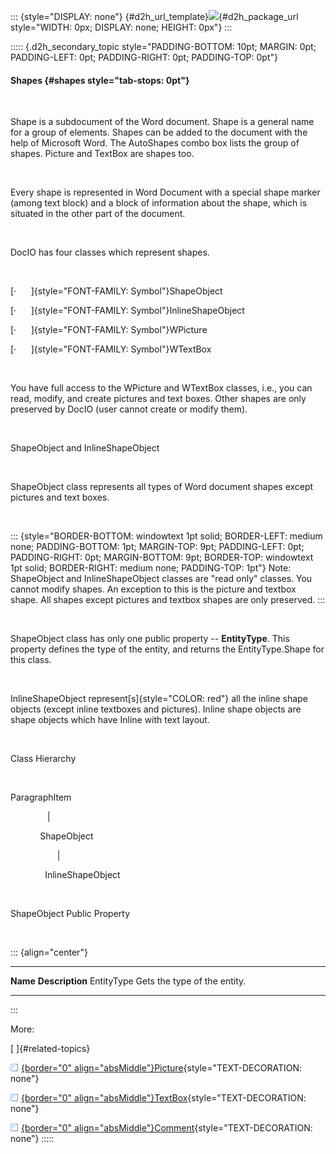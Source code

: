 ::: {style="DISPLAY: none"}
[](ms-xhelp:///?Id=d2h_url_template){#d2h_url_template}![](!package_url!){#d2h_package_url style="WIDTH: 0px; DISPLAY: none; HEIGHT: 0px"}
:::

::::: {.d2h_secondary_topic style="PADDING-BOTTOM: 10pt; MARGIN: 0pt; PADDING-LEFT: 0pt; PADDING-RIGHT: 0pt; PADDING-TOP: 0pt"}
#### Shapes {#shapes style="tab-stops: 0pt"}

 

Shape is a subdocument of the Word document. Shape is a general name for a group of elements. Shapes can be added to the document with the help of Microsoft Word. The AutoShapes combo box lists the group of shapes. Picture and TextBox are shapes too.

 

Every shape is represented in Word Document with a special shape marker (among text block) and a block of information about the shape, which is situated in the other part of the document.

 

DocIO has four classes which represent shapes.

 

[·      ]{style="FONT-FAMILY: Symbol"}ShapeObject

[·      ]{style="FONT-FAMILY: Symbol"}InlineShapeObject

[·      ]{style="FONT-FAMILY: Symbol"}WPicture

[·      ]{style="FONT-FAMILY: Symbol"}WTextBox

 

You have full access to the WPicture and WTextBox classes, i.e., you can read, modify, and create pictures and text boxes. Other shapes are only preserved by DocIO (user cannot create or modify them).

 

ShapeObject and InlineShapeObject

 

ShapeObject class represents all types of Word document shapes except pictures and text boxes.

 

::: {style="BORDER-BOTTOM: windowtext 1pt solid; BORDER-LEFT: medium none; PADDING-BOTTOM: 1pt; MARGIN-TOP: 9pt; PADDING-LEFT: 0pt; PADDING-RIGHT: 0pt; MARGIN-BOTTOM: 9pt; BORDER-TOP: windowtext 1pt solid; BORDER-RIGHT: medium none; PADDING-TOP: 1pt"}
Note: ShapeObject and InlineShapeObject classes are \"read only\" classes. You cannot modify shapes. An exception to this is the picture and textbox shape. All shapes except pictures and textbox shapes are only preserved.
:::

 

ShapeObject class has only one public property -- **EntityType**. This property defines the type of the entity, and returns the EntityType.Shape for this class.

 

InlineShapeObject represent[s]{style="COLOR: red"} all the inline shape objects (except inline textboxes and pictures). Inline shape objects are shape objects which have Inline with text layout.

 

Class Hierarchy

 

ParagraphItem

               \|

            ShapeObject

                   \|             

              InlineShapeObject

 

ShapeObject Public Property

 

::: {align="center"}
  ------------ ------------------------------
  **Name**     **Description**
  EntityType   Gets the type of the entity.
  ------------ ------------------------------
:::

More:

[ ]{#related-topics}

[![](button.gif){border="0" align="absMiddle"}Picture](ms-xhelp:///?Id=e1c5df76-311f-48c5-8b5f-c6667b70b55f){style="TEXT-DECORATION: none"}

[![](button.gif){border="0" align="absMiddle"}TextBox](ms-xhelp:///?Id=4556dcf6-7025-4877-b11d-3209359faa85){style="TEXT-DECORATION: none"}

[![](button.gif){border="0" align="absMiddle"}Comment](ms-xhelp:///?Id=5f969b19-b4cf-4ec6-95b6-52777ad0e7c0){style="TEXT-DECORATION: none"}
:::::
